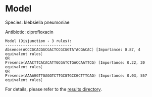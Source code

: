 
# Model

Species: klebsiella pneumoniae

Antibiotic: ciprofloxacin

```
Model (Disjunction - 3 rules):
------------------------------
Absence(ACCCGCACGGCGACTCCGCGGTATACGACAC) [Importance: 0.87, 4 equivalent rules]
OR
Presence(AAACTTCACACATTGCGATCTGACCAATTCG) [Importance: 0.22, 20 equivalent rules]
OR
Presence(AAAAGGTTGAGGTCTTGCGTGCCGCTTTCAG) [Importance: 0.03, 557 equivalent rules]

```

For details, please refer to the [results directory](../../../../../results/scm_b/klebsiella+pneumoniae/ciprofloxacin/repeat_7/).

